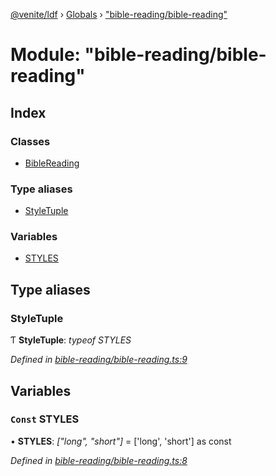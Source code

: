 [@venite/ldf](../README.md) › [Globals](../globals.md) › ["bible-reading/bible-reading"](_bible_reading_bible_reading_.md)

# Module: "bible-reading/bible-reading"

## Index

### Classes

* [BibleReading](../classes/_bible_reading_bible_reading_.biblereading.md)

### Type aliases

* [StyleTuple](_bible_reading_bible_reading_.md#styletuple)

### Variables

* [STYLES](_bible_reading_bible_reading_.md#const-styles)

## Type aliases

###  StyleTuple

Ƭ **StyleTuple**: *typeof STYLES*

*Defined in [bible-reading/bible-reading.ts:9](https://github.com/gbj/venite/blob/c7c091c2/ldf/src/bible-reading/bible-reading.ts#L9)*

## Variables

### `Const` STYLES

• **STYLES**: *["long", "short"]* = ['long', 'short'] as const

*Defined in [bible-reading/bible-reading.ts:8](https://github.com/gbj/venite/blob/c7c091c2/ldf/src/bible-reading/bible-reading.ts#L8)*
